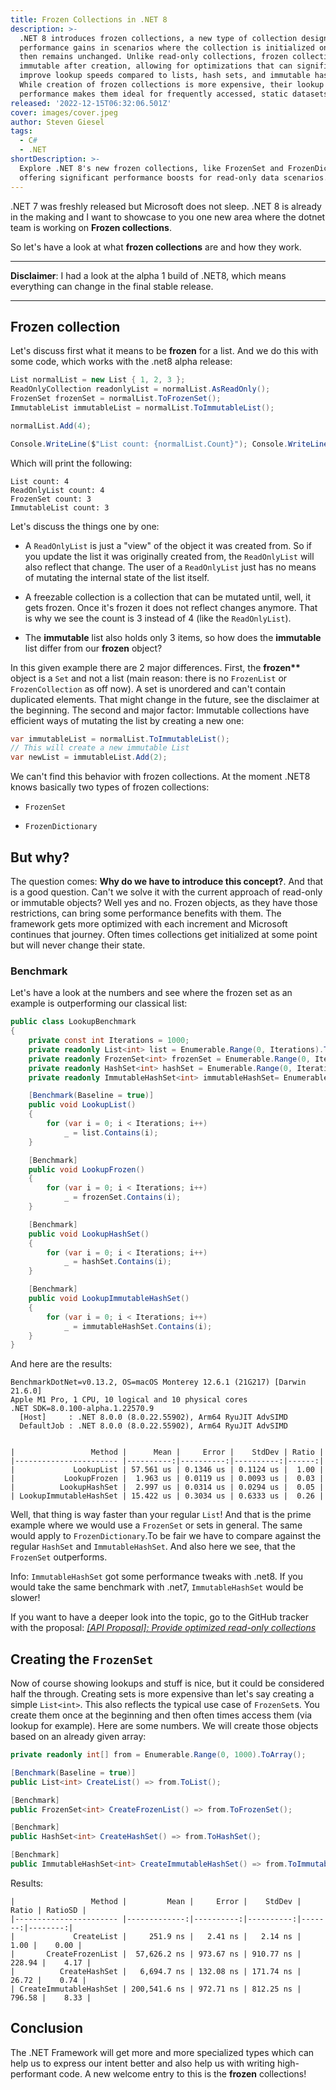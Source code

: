 ```yaml
---
title: Frozen Collections in .NET 8
description: >-
  .NET 8 introduces frozen collections, a new type of collection designed for
  performance gains in scenarios where the collection is initialized once and
  then remains unchanged. Unlike read-only collections, frozen collections are
  immutable after creation, allowing for optimizations that can significantly
  improve lookup speeds compared to lists, hash sets, and immutable hash sets.
  While creation of frozen collections is more expensive, their lookup
  performance makes them ideal for frequently accessed, static datasets.
released: '2022-12-15T06:32:06.501Z'
cover: images/cover.jpeg
author: Steven Giesel
tags:
  - C#
  - .NET
shortDescription: >-
  Explore .NET 8's new frozen collections, like FrozenSet and FrozenDictionary,
  offering significant performance boosts for read-only data scenarios.
---
```

.NET 7 was freshly released but Microsoft does not sleep. .NET 8 is already in the making and I want to showcase to you one new area where the dotnet team is working on **Frozen collections**.

So let's have a look at what **frozen collections** are and how they work.

***

**Disclaimer**: I had a look at the alpha 1 build of .NET8, which means everything can change in the final stable release.

***

## Frozen collection

Let's discuss first what it means to be **frozen** for a list. And we do this with some code, which works with the .net8 alpha release:

```csharp
List normalList = new List { 1, 2, 3 }; 
ReadOnlyCollection readonlyList = normalList.AsReadOnly(); 
FrozenSet frozenSet = normalList.ToFrozenSet(); 
ImmutableList immutableList = normalList.ToImmutableList();

normalList.Add(4);

Console.WriteLine($"List count: {normalList.Count}"); Console.WriteLine($"ReadOnlyList count: {readonlyList.Count}"); Console.WriteLine($"FrozenSet count: {frozenSet.Count}"); Console.WriteLine($"ImmutableList count: {immutableList.Count}");
```

Which will print the following:

```plaintext
List count: 4
ReadOnlyList count: 4
FrozenSet count: 3
ImmutableList count: 3
```

Let's discuss the things one by one:

* A `ReadOnlyList` is just a "view" of the object it was created from. So if you update the list it was originally created from, the `ReadOnlyList` will also reflect that change. The user of a `ReadOnlyList` just has no means of mutating the internal state of the list itself.

* A freezable collection is a collection that can be mutated until, well, it gets frozen. Once it's frozen it does not reflect changes anymore. That is why we see the count is 3 instead of 4 (like the `ReadOnlyList`).

* The **immutable** list also holds only 3 items, so how does the **immutable** list differ from our **frozen** object?

In this given example there are 2 major differences. First, the **frozen\*\*** object is a `Set` and not a list (main reason: there is no `FrozenList` or `FrozenCollection` as off now). A set is unordered and can't contain duplicated elements. That might change in the future, see the disclaimer at the beginning. The second and major factor: Immutable collections have efficient ways of mutating the list by creating a new one:

```csharp
var immutableList = normalList.ToImmutableList();
// This will create a new immutable List
var newList = immutableList.Add(2);
```

We can't find this behavior with frozen collections. At the moment .NET8 knows basically two types of frozen collections:

* `FrozenSet`

* `FrozenDictionary`

## But why?

The question comes: **Why do we have to introduce this concept?**. And that is a good question. Can't we solve it with the current approach of read-only or immutable objects? Well yes and no. Frozen objects, as they have those restrictions, can bring some performance benefits with them. The framework gets more optimized with each increment and Microsoft continues that journey. Often times collections get initialized at some point but will never change their state.

### Benchmark

Let's have a look at the numbers and see where the frozen set as an example is outperforming our classical list:

```csharp
public class LookupBenchmark
{
    private const int Iterations = 1000;
    private readonly List<int> list = Enumerable.Range(0, Iterations).ToList();
    private readonly FrozenSet<int> frozenSet = Enumerable.Range(0, Iterations).ToFrozenSet();
    private readonly HashSet<int> hashSet = Enumerable.Range(0, Iterations).ToHashSet();
    private readonly ImmutableHashSet<int> immutableHashSet= Enumerable.Range(0, Iterations).ToImmutableHashSet();

    [Benchmark(Baseline = true)]
    public void LookupList()
    {
        for (var i = 0; i < Iterations; i++)
            _ = list.Contains(i);
    }

    [Benchmark]
    public void LookupFrozen()
    {
        for (var i = 0; i < Iterations; i++)
            _ = frozenSet.Contains(i);
    }

    [Benchmark]
    public void LookupHashSet()
    {
        for (var i = 0; i < Iterations; i++)
            _ = hashSet.Contains(i);
    }

    [Benchmark]
    public void LookupImmutableHashSet()
    {
        for (var i = 0; i < Iterations; i++)
            _ = immutableHashSet.Contains(i);
    }
}
```

And here are the results:

```plaintext
BenchmarkDotNet=v0.13.2, OS=macOS Monterey 12.6.1 (21G217) [Darwin 21.6.0]
Apple M1 Pro, 1 CPU, 10 logical and 10 physical cores
.NET SDK=8.0.100-alpha.1.22570.9
  [Host]     : .NET 8.0.0 (8.0.22.55902), Arm64 RyuJIT AdvSIMD
  DefaultJob : .NET 8.0.0 (8.0.22.55902), Arm64 RyuJIT AdvSIMD


|                 Method |      Mean |     Error |    StdDev | Ratio |
|----------------------- |----------:|----------:|----------:|------:|
|             LookupList | 57.561 us | 0.1346 us | 0.1124 us |  1.00 |
|           LookupFrozen |  1.963 us | 0.0119 us | 0.0093 us |  0.03 |
|          LookupHashSet |  2.997 us | 0.0314 us | 0.0294 us |  0.05 |
| LookupImmutableHashSet | 15.422 us | 0.3034 us | 0.6333 us |  0.26 |
```

Well, that thing is way faster than your regular `List`! And that is the prime example where we would use a `FrozenSet` or sets in general. The same would apply to `FrozenDictionary`.To be fair we have to compare against the regular `HashSet` and `ImmutableHashSet`. And also here we see, that the `FrozenSet` outperforms.

Info: `ImmutableHashSet` got some performance tweaks with .net8. If you would take the same benchmark with .net7, `ImmutableHashSet` would be slower!

If you want to have a deeper look into the topic, go to the GitHub tracker with the proposal: [*\[API Proposal\]: Provide optimized read-only collections*](https://github.com/dotnet/runtime/issues/67209)

## Creating the `FrozenSet`

Now of course showing lookups and stuff is nice, but it could be considered half the through. Creating sets is more expensive than let's say creating a simple `List<int>`. This also reflects the typical use case of `FrozenSet`s. You create them once at the beginning and then often times access them (via lookup for example). Here are some numbers. We will create those objects based on an already given array:

```csharp
private readonly int[] from = Enumerable.Range(0, 1000).ToArray();

[Benchmark(Baseline = true)]
public List<int> CreateList() => from.ToList();

[Benchmark]
public FrozenSet<int> CreateFrozenList() => from.ToFrozenSet();

[Benchmark]
public HashSet<int> CreateHashSet() => from.ToHashSet();

[Benchmark]
public ImmutableHashSet<int> CreateImmutableHashSet() => from.ToImmutableHashSet();
```

Results:

```plaintext
|                 Method |         Mean |     Error |    StdDev |  Ratio | RatioSD |
|----------------------- |-------------:|----------:|----------:|-------:|--------:|
|             CreateList |     251.9 ns |   2.41 ns |   2.14 ns |   1.00 |    0.00 |
|       CreateFrozenList |  57,626.2 ns | 973.67 ns | 910.77 ns | 228.94 |    4.17 |
|          CreateHashSet |   6,694.7 ns | 132.08 ns | 171.74 ns |  26.72 |    0.74 |
| CreateImmutableHashSet | 200,541.6 ns | 972.71 ns | 812.25 ns | 796.58 |    8.33 |
```

## Conclusion

The .NET Framework will get more and more specialized types which can help us to express our intent better and also help us with writing high-performant code. A new welcome entry to this is the **frozen** collections!
